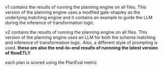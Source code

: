 v1 contains the results of running the planning engine on all files. This version of the planning engine uses a modfied gale-shapley as the underlying 
matching engine and it contains an example to guide the LLM during the inference of transformation logic.

v2 contains the results of running the planning engine on all files. This version of the planning engine uses an LLM for both the schema matching and inference of transformation logic. Also, a different style of prompting is used. **these are also the end-to-end results of runnning the latest version of flowETL!!**

each plan is scored using the PlanEval metric

